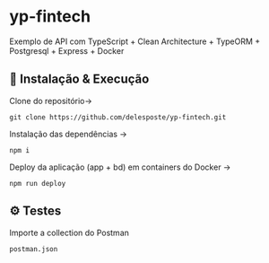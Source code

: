 # yp-fintech
Exemplo de API com TypeScript + Clean Architecture + TypeORM + Postgresql + Express + Docker

## 🔧 Instalação & Execução
Clone do repositório-> 
```
git clone https://github.com/delesposte/yp-fintech.git
```

Instalação das dependências -> 
```
npm i
```

Deploy da aplicação (app + bd) em containers do Docker -> 
```
npm run deploy
```

## ⚙️ Testes 
Importe a collection do Postman
```
postman.json
```
